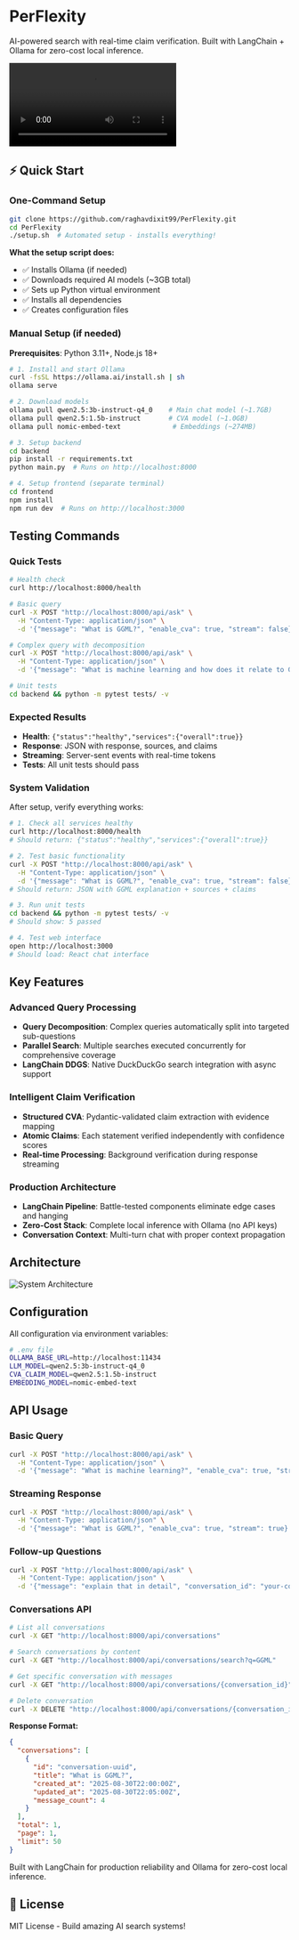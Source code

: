 # PerFlexity

AI-powered search with real-time claim verification. Built with LangChain + Ollama for zero-cost local inference.

<video controls src="assets/perflexity demo.mov" title="demo" onloadedmetadata="this.playbackRate=1.5"></video>

## ⚡ Quick Start

### One-Command Setup

```bash
git clone https://github.com/raghavdixit99/PerFlexity.git
cd PerFlexity
./setup.sh  # Automated setup - installs everything!
```

**What the setup script does:**
- ✅ Installs Ollama (if needed)
- ✅ Downloads required AI models (~3GB total)
- ✅ Sets up Python virtual environment
- ✅ Installs all dependencies
- ✅ Creates configuration files

### Manual Setup (if needed)

**Prerequisites**: Python 3.11+, Node.js 18+

```bash
# 1. Install and start Ollama
curl -fsSL https://ollama.ai/install.sh | sh
ollama serve

# 2. Download models
ollama pull qwen2.5:3b-instruct-q4_0    # Main chat model (~1.7GB)
ollama pull qwen2.5:1.5b-instruct       # CVA model (~1.0GB)
ollama pull nomic-embed-text             # Embeddings (~274MB)

# 3. Setup backend
cd backend
pip install -r requirements.txt
python main.py  # Runs on http://localhost:8000

# 4. Setup frontend (separate terminal)
cd frontend
npm install
npm run dev  # Runs on http://localhost:3000
```

## Testing Commands

### Quick Tests
```bash
# Health check
curl http://localhost:8000/health

# Basic query
curl -X POST "http://localhost:8000/api/ask" \
  -H "Content-Type: application/json" \
  -d '{"message": "What is GGML?", "enable_cva": true, "stream": false}'

# Complex query with decomposition
curl -X POST "http://localhost:8000/api/ask" \
  -H "Content-Type: application/json" \
  -d '{"message": "What is machine learning and how does it relate to GGML?", "enable_cva": true, "stream": true}'

# Unit tests
cd backend && python -m pytest tests/ -v
```

### Expected Results
- **Health**: `{"status":"healthy","services":{"overall":true}}`
- **Response**: JSON with response, sources, and claims  
- **Streaming**: Server-sent events with real-time tokens
- **Tests**: All unit tests should pass

### System Validation

After setup, verify everything works:

```bash
# 1. Check all services healthy
curl http://localhost:8000/health
# Should return: {"status":"healthy","services":{"overall":true}}

# 2. Test basic functionality
curl -X POST "http://localhost:8000/api/ask" \
  -H "Content-Type: application/json" \
  -d '{"message": "What is GGML?", "enable_cva": true, "stream": false}'
# Should return: JSON with GGML explanation + sources + claims

# 3. Run unit tests
cd backend && python -m pytest tests/ -v
# Should show: 5 passed

# 4. Test web interface
open http://localhost:3000
# Should load: React chat interface
```

## Key Features

### **Advanced Query Processing**
- **Query Decomposition**: Complex queries automatically split into targeted sub-questions
- **Parallel Search**: Multiple searches executed concurrently for comprehensive coverage
- **LangChain DDGS**: Native DuckDuckGo search integration with async support

### **Intelligent Claim Verification**
- **Structured CVA**: Pydantic-validated claim extraction with evidence mapping
- **Atomic Claims**: Each statement verified independently with confidence scores
- **Real-time Processing**: Background verification during response streaming

### **Production Architecture**
- **LangChain Pipeline**: Battle-tested components eliminate edge cases and hanging
- **Zero-Cost Stack**: Complete local inference with Ollama (no API keys)
- **Conversation Context**: Multi-turn chat with proper context propagation

## Architecture
![System Architecture](assets/image.png)

## Configuration

All configuration via environment variables:

```bash
# .env file
OLLAMA_BASE_URL=http://localhost:11434
LLM_MODEL=qwen2.5:3b-instruct-q4_0
CVA_CLAIM_MODEL=qwen2.5:1.5b-instruct
EMBEDDING_MODEL=nomic-embed-text
```

## API Usage

### **Basic Query**
```bash
curl -X POST "http://localhost:8000/api/ask" \
  -H "Content-Type: application/json" \
  -d '{"message": "What is machine learning?", "enable_cva": true, "stream": false}'
```

### **Streaming Response**
```bash
curl -X POST "http://localhost:8000/api/ask" \
  -H "Content-Type: application/json" \
  -d '{"message": "What is GGML?", "enable_cva": true, "stream": true}'
```

### **Follow-up Questions**
```bash
curl -X POST "http://localhost:8000/api/ask" \
  -H "Content-Type: application/json" \
  -d '{"message": "explain that in detail", "conversation_id": "your-conversation-id", "enable_cva": false, "stream": false}'
```
### **Conversations API**
```bash
# List all conversations
curl -X GET "http://localhost:8000/api/conversations"

# Search conversations by content
curl -X GET "http://localhost:8000/api/conversations/search?q=GGML"

# Get specific conversation with messages
curl -X GET "http://localhost:8000/api/conversations/{conversation_id}"

# Delete conversation
curl -X DELETE "http://localhost:8000/api/conversations/{conversation_id}"
```

**Response Format:**
```json
{
  "conversations": [
    {
      "id": "conversation-uuid",
      "title": "What is GGML?", 
      "created_at": "2025-08-30T22:00:00Z",
      "updated_at": "2025-08-30T22:05:00Z",
      "message_count": 4
    }
  ],
  "total": 1,
  "page": 1,
  "limit": 50
}
```

Built with LangChain for production reliability and Ollama for zero-cost local inference.

## 📄 License

MIT License - Build amazing AI search systems!
